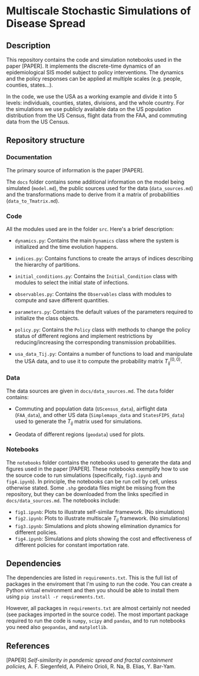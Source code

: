 # Multiscale Stochastic Simulations of Disease Spread

## Description

This repository contains the code and simulation notebooks used in the paper [PAPER].
It implements the discrete-time dynamics of an epidemiological SIS model subject to policy interventions.
The dynamics and the policy responses can be applied at multiple scales (e.g. people, counties, states...).

In the code, we use the USA as a working example and divide it into 5 levels: individuals, counties, states, divisions, and the whole country.
For the simulations we use publicly available data on the US population distribution from the US Census, flight data from the FAA, and commuting data from the US Census.


## Repository structure

### Documentation

The primary source of information is the paper [PAPER].

The `docs` folder contains some additional information on the model being simulated (`model.md`), the public sources used for the data (`data_sources.md`) and the transformations made to derive from it a matrix of probabilities (`data_to_Tmatrix.md`).


### Code

All the modules used are in the folder `src`.
Here's a brief description:

- `dynamics.py`: Contains the main `Dynamics` class where the system is initialized and the time evolution happens.

- `indices.py`: Contains functions to create the arrays of indices describing the hierarchy of partitions.

- `initial_conditions.py`: Contains the `Initial_Condition` class with modules to select the initial state of infections.

- `observables.py`: Contains the `Observables` class with modules to compute and save different quantities.

- `parameters.py`: Contains the default values of the parameters required to initialize the class objects.

- `policy.py`: Contains the `Policy` class with methods to change the policy status of different regions and implement restrictions by reducing/increasing the corresponding transmission probabilities.

- `usa_data_Tij.py`: Contains a number of functions to load and manipulate the USA data, and to use it to compute the probability matrix $T^{(0,0)}_{ij}$.



### Data

The data sources are given in `docs/data_sources.md`. The `data` folder contains:

- Commuting and population data (`UScensus_data`), airflight data (`FAA_data`), and other US data (`Simplemaps_data` and `StatesFIPS_data`) used to generate the $T_{ij}$ matrix used for simulations.

- Geodata of different regions (`geodata`) used for plots.



### Notebooks

The `notebooks` folder contains the notebooks used to generate the data and figures used in the paper [PAPER]. These notebooks exemplify how to use the source code to run simulations (specifically, `fig3.ipynb` and `fig4.ipynb`). In principle, the notebooks can be run cell by cell, unless otherwise stated. Some `.shp` geodata files might be missing from the repository, but they can be downloaded from the links specified in `docs/data_sources.md`. The notebooks include:

- `fig1.ipynb`: Plots to illustrate self-similar framework. (No simulations)
- `fig2.ipynb`: Plots to illustrate multiscale $T_{ij}$ framework. (No simulations)
- `fig3.ipynb`: Simulations and plots showing elimination dynamics for different policies.
- `fig4.ipynb`: Simulations and plots showing the cost and effectiveness of different policies for constant importation rate.


## Dependencies

The dependencies are listed in `requirements.txt`. This is the full list of packages in the enviroment that I'm using to run the code. You can create a Python virtual environment and then you should be able to install them using `pip install -r requirements.txt`.

However, all packages in `requirements.txt` are almost certainly not needed (see packages imported in the source code). The most important package required to run the code is `numpy`, `scipy` and `pandas`, and to run notebooks you need also `geopandas`, and `matplotlib`.


## References

[PAPER] _Self-similarity in pandemic spread and fractal containment policies,_ A. F. Siegenfeld, A. Piñeiro Orioli, R. Na, B. Elias, Y. Bar-Yam.





